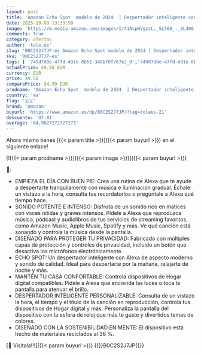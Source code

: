 ```yaml
---
layout: post
title: 'Amazon Echo Spot  modelo de 2024  | Despertador inteligente con sonido de calidad y Alexa | Negro'
date: 2025-10-09 13:33:50
image: 'https://m.media-amazon.com/images/I/41AspHVgzsL._SL500_._SL400_.jpg'
comments: true
category: ofertas
author: 'tole.es'
slug: 'B0C2S2J7JP-es Amazon Echo Spot modelo de 2024 | Despertador inteligente...'
sku: 'B0C2S2J7JP-es'
tags: [ '749d7d8e-47fd-431e-8b51-348b70f767e2_0','749d7d8e-47fd-431e-8b51-348b70f767e2_101','Altavoces','Altavoces inteligentes','Altavoces y pantallas inteligentes Echo','Arborist Merchandising Root','Dispositivos Amazon','Dispositivos Amazon y Accesorios','Dispositivos Amazon y accesorios','Echo Spot','Electrónica','Equipos de audio y Hi-Fi','Fiesta de Ofertas de Primavera -   Dispositivos Amazon','Los favoritos de nuestros clientes: Electrónica','Precios bajos en dispositivos Amazon','Próximas ofertas en dispositivos Amazon','Self Service','Special Features Stores','alexa','amazon','e97153f7-7531-4959-bcaa-edabbf48d7f8_0','e97153f7-7531-4959-bcaa-edabbf48d7f8_1001','e97153f7-7531-4959-bcaa-edabbf48d7f8_3801','e97153f7-7531-4959-bcaa-edabbf48d7f8_4801','e97153f7-7531-4959-bcaa-edabbf48d7f8_5301','e97153f7-7531-4959-bcaa-edabbf48d7f8_9601','echo','🇪🇸', ]
actualPrice: 49.58 EUR
currency: EUR
price: 49.58
comparePrice: 94.99 EUR
prodname: 'Amazon Echo Spot  modelo de 2024  | Despertador inteligente con sonido de calidad y Alexa | Negro'
country: 'es'
flag: '🇪🇸'
brand: 'Amazon'
buyurl: 'https://www.amazon.es/dp/B0C2S2J7JP/?tag=tolees-21'
descuento: '47.81'
average: '64.9027272727273'
---
```


Ahora mismo tienes [{{< param title >}}]({{< param buyurl >}}) en el siguiente enlace!

[![{{< param prodname >}}]({{< param image >}})]({{< param buyurl >}})

🔎:

- EMPIEZA EL DÍA CON BUEN PIE: Crea una rutina de Alexa que te ayude a despertarte tranquilamente con música e iluminación gradual. Échale un vistazo a la hora, consulta tus recordatorios o pregúntale a Alexa qué tiempo hace.
- SONIDO POTENTE E INTENSO: Disfruta de un sonido rico en matices con voces nítidas y graves intensos. Pídele a Alexa que reproduzca música, pódcast y audiolibros de tus servicios de streaming favoritos, como Amazon Music, Apple Music, Spotify y más. Ve qué canción está sonando y controla la música desde la pantalla.
- DISEÑADO PARA PROTEGER TU PRIVACIDAD: Fabricado con múltiples capas de protección y controles de privacidad, incluido un botón que desactiva los micrófonos electrónicamente.
- ECHO SPOT: Un despertador inteligente con Alexa de aspecto moderno y sonido de calidad. Ideal para despertarte por la mañana, relajarte de noche y más.
- MANTÉN TU CASA CONFORTABLE: Controla dispositivos de Hogar digital compatibles. Pídele a Alexa que encienda las luces o toca la pantalla para atenuar el brillo.
- DESPERTADOR INTELIGENTE PERSONALIZABLE: Consulta de un vistazo la hora, el tiempo y el título de la canción en reproducción, controla tus dispositivos de Hogar digital y más. Personaliza la pantalla del dispositivo con la esfera de reloj que más te guste y divertidos temas de colores.
- DISEÑADO CON LA SOSTENIBILIDAD EN MENTE: El dispositivo está hecho de materiales reciclados al 36 %.

[🛒 Visítala!!!]({{< param buyurl >}})
{{<world>}}B0C2S2J7JP{{</world>}}

